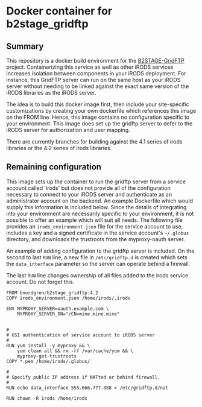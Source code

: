 # Docker container for b2stage_gridftp

## Summary
This repository is a docker build environment for the [B2STAGE-GridFTP](https://github.com/EUDAT-B2STAGE/B2STAGE-GridFTP) 
project. Containerizing this service as well as other iRODS services increases isolation between components in your iRODS 
deployment. For instance, this GridFTP server can run on the same host as your iRODS server without needing 
to be linked against the exact same version of the iRODS libraries as the iRODS server. 

The idea is to build this docker image first, then include your site-specific customizations by creating your own 
dockerfile which references this image on the FROM line. Hence, this image contains no configuration specific to your 
environment. This image does set up the gridftp server to defer to the iRODS server for authorization and user mapping.

There are currently branches for building against the 4.1 series of irods libraries or the 4.2 series of irods 
libraries.

## Remaining configuration
This image sets up the container to run the gridftp server from a service account called 'irods' but does not provide all 
of the configuration necessary to connect to your iRODS server and authenticate as an administrator account on the backend. 
An example Dockerfile which would supply this information is included below. Since the details of integrating into your 
environment are necessarily specific to your environment, it is not possible to offer an example which will suit all needs. The 
following file provides an `irods_environment.json` file for the service account to use, includes a key and a 
signed certificate in the service account's `~/.globus` directory, and downloads the trustroots from the myproxy-oauth server. 

An example of adding configuration to the gridftp server is included. On the second to last `RUN` line, a new file in 
`/etc/gridftp.d` is created which sets the `data_interface` parameter so the server can operate behind a firewall.

The last `RUN` line changes ownership of all files added to the irods service account. Do not forget this.

```
FROM bnordgren/b2stage_gridftp:4.2
COPY irods_environment.json /home/irods/.irods

ENV MYPROXY_SERVER=oauth.example.com \
    MYPROXY_SERVER_DN="/CN=mine.mine.mine"


#
# GSI authentication of service account to iRODS server
#
RUN yum install -y myproxy && \
    yum clean all && rm -rf /var/cache/yum && \
    myproxy-get-trustroots
COPY *.pem /home/irods/.globus/

#
# Specify public IP address if NATted or behind firewall.
#
RUN echo data_interface 555.666.777.888 > /etc/gridftp.d/nat

RUN chown -R irods /home/irods
```
